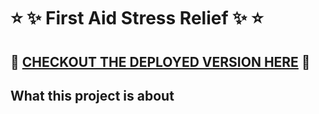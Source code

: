 # :star: :sparkles: First Aid Stress Relief :sparkles: :star:

## :telescope: [CHECKOUT THE DEPLOYED VERSION HERE](https://first-aid-stress-relief.herokuapp.com/) :telescope:

## What this project is about

